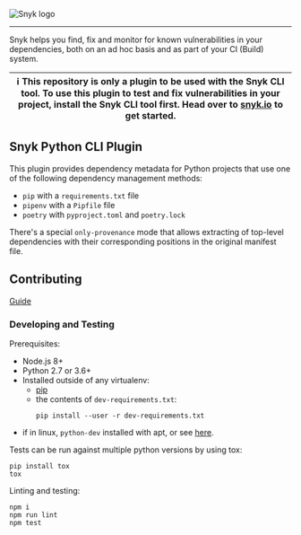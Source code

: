 ![Snyk logo](https://snyk.io/style/asset/logo/snyk-print.svg)

***

Snyk helps you find, fix and monitor for known vulnerabilities in your dependencies, both on an ad hoc basis and as part of your CI (Build) system.

| :information_source: This repository is only a plugin to be used with the Snyk CLI tool. To use this plugin to test and fix vulnerabilities in your project, install the Snyk CLI tool first. Head over to [snyk.io](https://github.com/snyk/snyk) to get started. |
| --- |

## Snyk Python CLI Plugin

This plugin provides dependency metadata for Python projects that use one of the following dependency management methods:

* `pip` with a `requirements.txt` file
* `pipenv` with a `Pipfile` file
* `poetry` with `pyproject.toml` and `poetry.lock`

There's a special `only-provenance` mode that allows extracting of top-level dependencies with
their corresponding positions in the original manifest file.

## Contributing

[Guide](https://github.com/snyk/snyk-python-plugin/blob/master/.github/CONTRIBUTING.md)

### Developing and Testing

Prerequisites:
- Node.js 8+
- Python 2.7 or 3.6+
- Installed outside of any virtualenv:
    - [pip](https://pip.pypa.io/en/stable/installing/)
    - the contents of `dev-requirements.txt`:
      ```
      pip install --user -r dev-requirements.txt
      ``` 
- if in linux, `python-dev` installed with apt, or see [here](https://stackoverflow.com/a/21530768).
 
Tests can be run against multiple python versions by using tox:

```
pip install tox
tox
```

Linting and testing:
```
npm i
npm run lint
npm test
```
